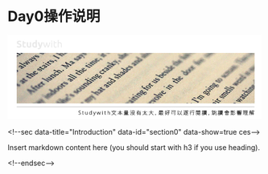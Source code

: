 # Day0操作说明

![](/assets/2.jpg)

&lt;!--sec data-title="Introduction" data-id="section0" data-show=true ces--&gt;

Insert markdown content here \(you should start with h3 if you use heading\).

&lt;!--endsec--&gt;

